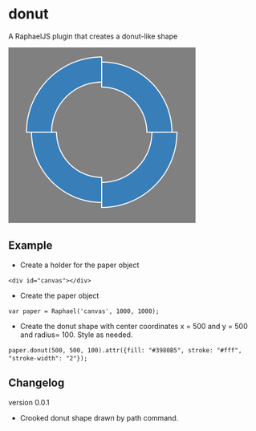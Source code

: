 donut
=====

A RaphaelJS plugin that creates a donut-like shape

![Screenshot](https://github.com/lobostome/donut/raw/master/example.png)

## Example

- Create a holder for the paper object

```
<div id="canvas"></div>
```

- Create the paper object

```
var paper = Raphael('canvas', 1000, 1000);
``` 

- Create the donut shape with center coordinates x = 500 and y = 500 and radius= 100. Style as needed.

```
paper.donut(500, 500, 100).attr({fill: "#3980B5", stroke: "#fff", "stroke-width": "2"});
```

## Changelog

version 0.0.1
- Crooked donut shape drawn by path command.
